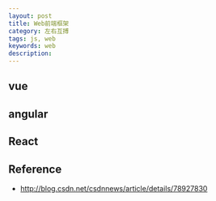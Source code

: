 ```yaml
---
layout: post
title: Web前端框架
category: 左右互搏
tags: js, web
keywords: web
description: 
---
```


## vue

## angular

## React

## Reference

* <http://blog.csdn.net/csdnnews/article/details/78927830>